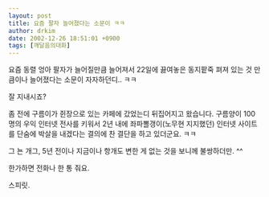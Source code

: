 ```yaml
---
layout: post
title: 요즘 팔자 늘어졌다는 소문이 ㅋㅋ
author: drkim
date: 2002-12-26 18:51:01 +0900
tags: [깨달음의대화]
---
```

요즘 동렬 엉아 팔자가 늘어질만큼 늘어져서 22일에 끓여놓은 동지팥죽 펴져 있는 것 만큼이나 늘어졌다는 소문이 자자하던디.. ㅋㅋ
  

     
잘 지내시죠?
  

     
좀 전에 구름이가 쥔장으로 있는 카페에 갔었는디 뒤집어지고 왔습니다. 구름양이 100명의 우익 인터넷 전사를 키워서 2년 내에 좌파뽈갱이(노무현 지지했던) 인터넷 사이트를 단숨에 박살을 내겠다는 결의에 찬 결단을 하고 있더군요. ㅋㅋ
  

     
그 뇬 개그, 5년 전이나 지금이나 항개도 변한 게 없는 것을 보니께 불쌍하더만. ^^
  

  

     
한가하면 전화나 한 통 줘요.
  

  

     
스피릿.